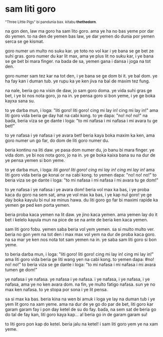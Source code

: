 # sam liti goro

<small>"Three Little Pigs" bi pandunia bax. kitabu **thethedorn**.</small>

na gon den, law ma goro ha sam lito goro. ama ye ha no bas yeme por dar do yemen. to na den de yemen bas law, ye dar yemen do dunia por yemen serca se ge kismat.

goro numer un multo no suku kar. ye toto no vol kar i ye bana se ge bet ze suhi gras. goro numer du kar lit max, ama ye plus lit no suku kar, i ye bana se ge bet bi mara finger. na bada de sa, yemen gana i dansa i joga na tot den.

goro numer sam tez kar na tot den, i ye bana se ge dom bi it. ye bal dom. ye ha fay kan i duman tub. ye rupu ka ye ken jiva na bal de maxim tez fung.

na nale, beria go na visin de daw, jo sam goro doma. ye vida suhi gras ge bet, i ye bi nos nota goro, jo na in. ye pensa goro si bon yeme, i ye ge boka kayxa sana su.

to ye darba mun, i loga: "liti goro! liti goro! cing mi lay in! cing mi lay in!" ama liti goro vida beria ge day hat na cabi kong. to ye dapa: "no! no! no!" na bada, beria viza se ge dante i loga: "to mi nafasa i mi nafasa i mi avara tu ge bet!"

to ye nafasa i ye nafasa i ye avara bet! beria kaya boka maxim ka ken, ama goro numer un go far, do dom de liti goro numer du.

beria kontinu na liti daw. ye pasa dom numer du, jo banu bi mara finger. ye vida dom. ye bi nos nota goro, jo na in. ye ge boka kaixa bana su na dur de ye pensa yemen si bon yeme.

to ye darba mun, i loga: _liti goro! liti goro! cing mi lay in! cing mi lay in!_ ama liti goro vida beria ge konai or na cabi kong. to yemen dapa: "no! no! no!" to beria viza se ge dante i loga: "to mi nafasa i mi nafasa i mi avara tu ge dom!"

to ye nafasa i ye nafasa i ye avara dom! beria vol max ka bas, i ye proba kaca du goro na sem sat, ama ye vol max ka bas, i ye kap nul goro! ye ge day boka kayulu bi nul xe minus hawa. du liti goro go far bi maximi rapide ka yemen ge ped ken porta yemen.

beria proba kaca yemen na lit daw. ye jino kaca yemen. ama yemen lay do it bet i kelelo kayula mun na pice de se na ante de beria ken kaca yemen.

sam liti goro fobu. yemen saba beria vol yem yemen. sa si multo multo ver. beria no gon yem na tot den i max max vol yem na dur de proba kaca goro. na sa mar ye ken nos nota tot sam yemen na in. ye saba sam liti goro si bon yeme.

to beria darba mun, i loga: "liti goro! liti goro! cing mi lay in! cing mi lay in!" ama liti goro vida beria ge liti wang yen na cabi kong. to yemen dapa: #no! no! no!" to beria viza se ge dante i loga: "to mi nafasa i mi nafasa i mi avara tumen ge dom!"

ye nafasa i ye nafasa. ye nafasa i ye nafasa. i ye nafasa, i ye nafasa, i ye nafasa, ama ye no ken avara dom. na fin, ye multo fatigo nafasa. sun ye no max ken nafasa. to ye stopa por sona i ye lit pensa.

sa si max ka bas. beria kina na wen bi amuk i loga ye lay na duman tub i ye yem lit goro na xam yeme. ama na dur de ye go do par de bet, liti goro kar garam garam fay i pon day ketel de su do fay. bada, na sem sat de beria go do tal de fay kan, liti goro kaya kap... a! beria go in de garam garam su!

to liti goro pon kap do ketel. beria jalu na ketel! i sam liti goro yem ye na xam yeme.


